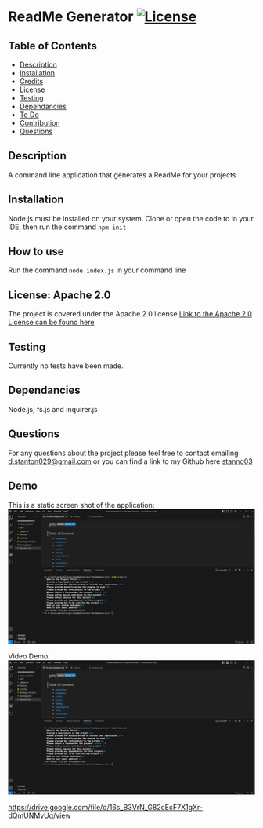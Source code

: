 
  
  # ReadMe Generator [![License](https://img.shields.io/badge/License-Apache_2.0-blue.svg)](https://opensource.org/licenses/Apache-2.0)
 
  ## Table of Contents

  - [Description](#description)
  - [Installation](#installation)
  - [Credits](#credits)
  - [License](#license)
  - [Testing](#testing)
  - [Dependancies](#dependancies)
  - [To Do](#todo) 
  - [Contribution](#contribution)
  - [Questions](#questions) 

  ## Description

  A command line application that generates a ReadMe for your projects

  ## Installation
   
  Node.js must be installed on your system. Clone or open the code to in your IDE, then run the command  `npm init`

  ## How to use
  Run the command `node index.js` in your command line 

  ## License: Apache 2.0
The project is covered under the Apache 2.0 license 
[Link to the Apache 2.0 License can be found here](https://opensource.org/licenses/Apache-2.0)

  ## Testing
  Currently no tests have been made. 

  ## Dependancies

 Node.js, fs.js and inquirer.js


  ## Questions 

  For any questions about the project please feel free to contact emailing [d.stanton029@gmail.com](mailto:d.stanton029@gmail.com)
  or you can find a link to my Github here [stanno03](https://github.com/stanno03)
  
  ## Demo
  
 This is a static screen shot of the application:
 ![Screenshot](media/Readmegen.PNG)

  Video Demo:
  [![Vide Demo](media/Readmegen.PNG)]({[video-url}](https://drive.google.com/file/d/16s_B3VrN_G82cEcF7X1gXr-dQmUNMvUq/view) "Link Title")
  
  https://drive.google.com/file/d/16s_B3VrN_G82cEcF7X1gXr-dQmUNMvUq/view
  
  

